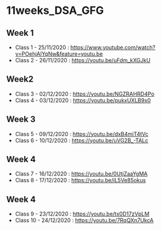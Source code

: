 # 11weeks_DSA_GFG
## Week 1
* Class 1 - 25/11/2020 : https://www.youtube.com/watch?v=POehjAlYqNw&feature=youtu.be
* Class 2 - 26/11/2020 : https://youtu.be/uFdm_kXGJkU
## Week2
* Class 3 - 02/12/2020 : https://youtu.be/NGZRAHRD4Po
* Class 4 - 03/12/2020 : https://youtu.be/pukxUXLB9x0
## Week 3
* Class 5 - 09/12/2020 : https://youtu.be/dxB4miT4tVc
* Class 6 - 10/12/2020 : https://youtu.be/uVG2B_-TALc
## Week 4
* Class 7 - 16/12/2020 : https://youtu.be/0UtjZaaYgMA
* Class 8 - 17/12/2020 : https://youtu.be/iL5Ve85okus
## Week 4
* Class 9 - 23/12/2020 : https://youtu.be/tx0D17zVpLM
* Class 10 - 24/12/2020 : https://youtu.be/7RqQXn7UkcA
